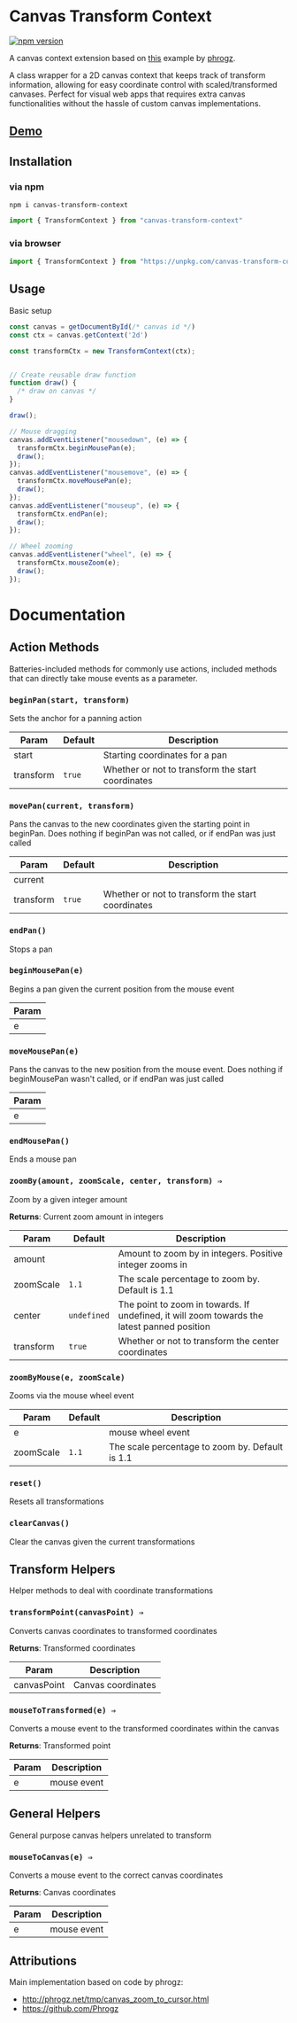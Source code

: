 # Canvas Transform Context

[![npm version](https://badge.fury.io/js/canvas-transform-context.svg)](https://badge.fury.io/js/canvas-transform-context)

A canvas context extension based on [this](http://phrogz.net/tmp/canvas_zoom_to_cursor.html) example by [phrogz](https://stackoverflow.com/users/405017/phrogz). 

A class wrapper for a 2D canvas context that keeps track of transform information, allowing for easy coordinate control with scaled/transformed canvases. Perfect for visual web apps that requires extra canvas functionalities without the hassle of custom canvas implementations.

## [Demo](https://poohcom1.github.io/canvas-transform-context/basic/)

## Installation

### via npm
```
npm i canvas-transform-context
```

```javascript
import { TransformContext } from "canvas-transform-context"
```
### via browser
```javascript
import { TransformContext } from "https://unpkg.com/canvas-transform-context@latest/dist/bundle.min.js";
```

## Usage
Basic setup

```javascript
const canvas = getDocumentById(/* canvas id */)
const ctx = canvas.getContext('2d')

const transformCtx = new TransformContext(ctx);


// Create reusable draw function
function draw() {
  /* draw on canvas */
}

draw();

// Mouse dragging
canvas.addEventListener("mousedown", (e) => {
  transformCtx.beginMousePan(e);
  draw();
});
canvas.addEventListener("mousemove", (e) => {
  transformCtx.moveMousePan(e);
  draw();
});
canvas.addEventListener("mouseup", (e) => {
  transformCtx.endPan(e);
  draw();
});

// Wheel zooming
canvas.addEventListener("wheel", (e) => {
  transformCtx.mouseZoom(e);
  draw();
});
```

# Documentation


## Action Methods
Batteries-included methods for commonly use actions, included methods that can directly take mouse events as a parameter.

<a name="beginPan"></a>

### `beginPan(start, transform)`
Sets the anchor for a panning action



| Param | Default | Description |
| --- | --- | --- |
| start |  | Starting coordinates for a pan |
| transform | <code>true</code> | Whether or not to transform the start coordinates |

<a name="movePan"></a>

### `movePan(current, transform)`
Pans the canvas to the new coordinates given the starting point in beginPan.
Does nothing if beginPan was not called, or if endPan was just called



| Param | Default | Description |
| --- | --- | --- |
| current |  |  |
| transform | <code>true</code> | Whether or not to transform the start coordinates |

<a name="endPan"></a>

### `endPan()`
Stops a pan


<a name="beginMousePan"></a>

### `beginMousePan(e)`
Begins a pan given the current position from the mouse event



| Param |
| --- |
| e | 

<a name="moveMousePan"></a>

### `moveMousePan(e)`
Pans the canvas to the new position from the mouse event.
Does nothing if beginMousePan wasn't called, or if endPan was just called



| Param |
| --- |
| e | 

<a name="endMousePan"></a>

### `endMousePan()`
Ends a mouse pan


<a name="zoomBy"></a>

### `zoomBy(amount, zoomScale, center, transform) ⇒`
Zoom by a given integer amount


**Returns**: Current zoom amount in integers  

| Param | Default | Description |
| --- | --- | --- |
| amount |  | Amount to zoom by in integers. Positive integer zooms in |
| zoomScale | <code>1.1</code> | The scale percentage to zoom by. Default is 1.1 |
| center | <code>undefined</code> | The point to zoom in towards. If undefined, it will zoom towards the latest panned position |
| transform | <code>true</code> | Whether or not to transform the center coordinates |

<a name="zoomByMouse"></a>

### `zoomByMouse(e, zoomScale)`
Zooms via the mouse wheel event



| Param | Default | Description |
| --- | --- | --- |
| e |  | mouse wheel event |
| zoomScale | <code>1.1</code> | The scale percentage to zoom by. Default is 1.1 |

<a name="reset"></a>

### `reset()`
Resets all transformations


<a name="clearCanvas"></a>

### `clearCanvas()`
Clear the canvas given the current transformations

## Transform Helpers
Helper methods to deal with coordinate transformations

<a name="transformPoint"></a>

### `transformPoint(canvasPoint) ⇒`
Converts canvas coordinates to transformed coordinates


**Returns**: Transformed coordinates  

| Param | Description |
| --- | --- |
| canvasPoint | Canvas coordinates |

<a name="mouseToTransformed"></a>

### `mouseToTransformed(e) ⇒`
Converts a mouse event to the transformed coordinates within the canvas


**Returns**: Transformed point  

| Param | Description |
| --- | --- |
| e | mouse event |

## General Helpers
General purpose canvas helpers unrelated to transform

<a name="mouseToCanvas"></a>

### `mouseToCanvas(e) ⇒`
Converts a mouse event to the correct canvas coordinates

**Returns**: Canvas coordinates  

| Param | Description |
| --- | --- |
| e | mouse event |


## Attributions

Main implementation based on code by phrogz:
 - http://phrogz.net/tmp/canvas_zoom_to_cursor.html
 - https://github.com/Phrogz
